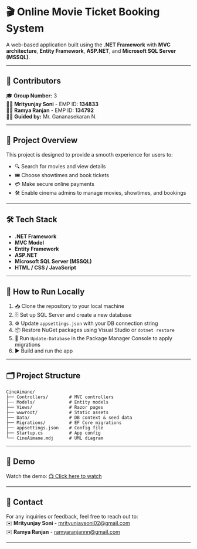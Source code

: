 

# 🎬 Online Movie Ticket Booking System

A web-based application built using the **.NET Framework** with **MVC architecture**, **Entity Framework**, **ASP.NET**, and **Microsoft SQL Server (MSSQL)**.

---

## 👥 Contributors

🎓 **Group Number:** 3  
🧑‍💻 **Mrityunjay Soni** - EMP ID: **134833**  
🧑‍💻 **Ramya Ranjan** - EMP ID: **134792**  
🧑‍🏫 **Guided by:** Mr. Gananasekaran N.


---

## 📌 Project Overview

This project is designed to provide a smooth experience for users to:

* 🔍 Search for movies and view details
* 🎟️ Choose showtimes and book tickets
* 💳 Make secure online payments
* 🛠️ Enable cinema admins to manage movies, showtimes, and bookings

---

## 🛠️ Tech Stack

* **.NET Framework**
* **MVC Model**
* **Entity Framework**
* **ASP.NET**
* **Microsoft SQL Server (MSSQL)**
* **HTML / CSS / JavaScript**

---

## 🚀 How to Run Locally

1. 📥 Clone the repository to your local machine
2. 🗄️ Set up SQL Server and create a new database
3. ⚙️ Update `appsettings.json` with your DB connection string
4. 📦 Restore NuGet packages using Visual Studio or `dotnet restore`
5. 🧱 Run `Update-Database` in the Package Manager Console to apply migrations
6. ▶️ Build and run the app 

---

## 🗂️ Project Structure

```
CineAimane/
├── Controllers/        # MVC controllers
├── Models/             # Entity models
├── Views/              # Razor pages
├── wwwroot/            # Static assets
├── Data/               # DB context & seed data
├── Migrations/         # EF Core migrations
├── appsettings.json    # Config file
├── Startup.cs          # App config
└── CineAimane.mdj      # UML diagram
```

---

## 🎥 Demo

Watch the demo: [📺 Click here to watch](https://drive.google.com/file/d/1GHaV40LnurKgMvmLS5YYDvqVzbkEhIN1/view?usp=sharing)

---

## 📧 Contact

For any inquiries or feedback, feel free to reach out to:  
✉️ **Mrityunjay Soni** - [mrityunjaysoni02@gmail.com](mailto:mrityunjaysoni02@gmail.com)  
✉️ **Ramya Ranjan** - [ramyaranjannn@gmail.com](mailto:ramyaranjannn@gmail.com)

---
